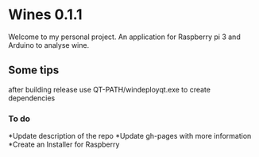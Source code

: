 # Wines 0.1.1
Welcome to my personal project.
An application for Raspberry pi 3 and Arduino to 
analyse wine.

## Some tips
after building release
use QT-PATH/windeployqt.exe to create dependencies

### To do
*Update description of the repo
*Update gh-pages with more information
*Create an Installer for Raspberry